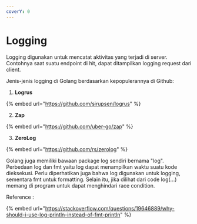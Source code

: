 ```yaml
---
coverY: 0
---
```


# Logging

Logging digunakan untuk mencatat aktivitas yang terjadi di server. Contohnya saat suatu endpoint di hit, dapat ditampilkan logging request dari client.

Jenis-jenis logging di Golang berdasarkan kepopulerannya di Github:

1. **Logrus**

{% embed url="https://github.com/sirupsen/logrus" %}

2. **Zap**

{% embed url="https://github.com/uber-go/zap" %}

3. **ZeroLog**

{% embed url="https://github.com/rs/zerolog" %}

Golang juga memiliki bawaan package log sendiri bernama "log". Perbedaan log dan fmt yaitu log dapat menampilkan waktu suatu kode dieksekusi. Perlu diperhatikan juga bahwa log digunakan untuk logging, sementara fmt untuk formatting. Selain itu, jika dilihat dari code log(...) memang di program untuk dapat menghindari race condition.

Reference :

{% embed url="https://stackoverflow.com/questions/19646889/why-should-i-use-log-println-instead-of-fmt-println" %}
